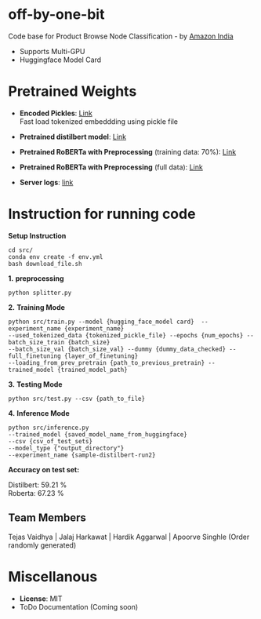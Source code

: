 # off-by-one-bit
Code base for Product Browse Node Classification 
                        - by [Amazon India](https://www.hackerearth.com/challenges/competitive/amazon-ml-challenge/problems/)
- Supports Multi-GPU
- Huggingface Model Card
# Pretrained Weights
- **Encoded Pickles**: [Link](https://github.com/tejasvaidhyadev/off-by-one-bit/releases/download/V0.1/encoded_data_test.pkl)  
    Fast load tokenized embeddding using pickle file
- **Pretrained distilbert model**: [Link](https://github.com/tejasvaidhyadev/off-by-one-bit/releases/download/v0.2/sample-distilbert-run2.zip)

- **Pretrained RoBERTa with Preprocessing** (training data: 70%): [Link](https://github.com/tejasvaidhyadev/off-by-one-bit/releases/download/v0.3/sample-roberta-training.zip)
- **Pretrained RoBERTa with Preprocessing** (full data): [Link](https://github.com/tejasvaidhyadev/off-by-one-bit/releases/download/v0.4/all-data-12h-8gpu-run4.zip)
- **Server logs**: [link](https://github.com/tejasvaidhyadev/off-by-one-bit/releases/download/v0.42/server_log.zip)

# Instruction for running code

**Setup Instruction**
```
cd src/
conda env create -f env.yml
bash download_file.sh
```
**1.** **preprocessing**
```
python splitter.py
```

**2.** **Training Mode**
```
python src/train.py --model {hugging_face_model card}  --experiment_name {experiment_name} 
--used_tokenized_data {tokenized_pickle_file} --epochs {num_epochs} --batch_size_train {batch_size} 
--batch_size_val {batch_size_val} --dummy {dummy_data_checked} --full_finetuning {layer_of_finetuning} 
--loading_from_prev_pretrain {path_to_previous_pretrain} --trained_model {trained_model_path}
```

**3.** **Testing Mode**
```
python src/test.py --csv {path_to_file}
```
**4.** **Inference Mode**
```
python src/inference.py
--trained_model {saved_model_name_from_huggingface}
--csv {csv_of_test_sets}
--model_type {"output_directory"}
--experiment_name {sample-distilbert-run2}
```
**Accuracy on test set:** 

Distilbert: 59.21 %  
Roberta: 67.23 %  

## Team Members
Tejas Vaidhya | Jalaj Harkawat | Hardik Aggarwal | Apoorve Singhle
(Order randomly generated)

# Miscellanous
- **License**: MIT
- ToDo Documentation (Coming soon)

